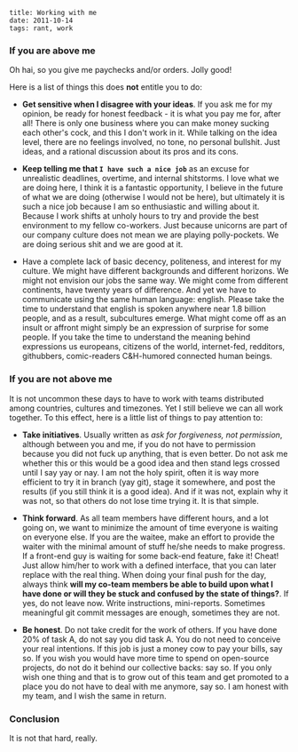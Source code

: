     title: Working with me
    date: 2011-10-14
    tags: rant, work

### <introductory bullshit>

<insert heartfelt comment about how I am sorry if this offends anybody and
where is the closest tissue store>

<note about how this is not related in any way to my current or past experiences
and that any person recognizing him or herself is welcome to hide in the closet>

### If you are above me

Oh hai, so you give me paychecks and/or orders. Jolly good!

Here is a list of things this does **not** entitle you to do:

  * **Get sensitive when I disagree with your ideas**. If you ask me for my opinion,
  be ready for honest feedback - it is what you pay me for, after all! There is
  only one business where you can make money sucking each other's cock, and this
  I don't work in it. While talking on the idea level, there are no feelings
  involved, no tone, no personal bullshit. Just ideas, and a rational discussion
  about its pros and its cons.

  * **Keep telling me that `I have such a nice job`** as an excuse for unrealistic
  deadlines, overtime, and internal shitstorms. I love what we are doing here,
  I think it is a fantastic opportunity, I believe in the future of what we are
  doing (otherwise I would not be here), but ultimately it is such a nice job
  because I am so enthusiastic and willing about it. Because I work shifts at
  unholy hours to try and provide the best environment to my fellow co-workers.
  Just because unicorns are part of our company culture does not mean we are
  playing polly-pockets. We are doing serious shit and we are good at it.

  * Have a complete lack of basic decency, politeness, and interest for my culture.
  We might have different backgrounds and different horizons. We might not envision
  our jobs the same way. We might come from different continents, have twenty
  years of difference. And yet we have to communicate using the same human language:
  english. Please take the time to understand that english is spoken anywhere near
  1.8 billion people, and as a result, subcultures emerge. What might come off
  as an insult or affront might simply be an expression of surprise for some people.
  If you take the time to understand the meaning behind expressions us europeans,
  citizens of the world, internet-fed, redditors, githubbers, comic-readers C&H-humored
  connected human beings.

### If you are not above me

It is not uncommon these days to have to work with teams distributed among countries,
cultures and timezones. Yet I still believe we can all work together. To this effect,
here is a little list of things to pay attention to:

  * **Take initiatives**. Usually written as *ask for forgiveness, not permission*,
  although between you and me, if you do not have to permission because you did not
  fuck up anything, that is even better. Do not ask me whether this or this would be
  a good idea and then stand legs crossed until I say yay or nay. I am not the holy
  spirit, often it is way more efficient to try it in branch (yay git), stage it
  somewhere, and post the results (if you still think it is a good idea). And if it was
  not, explain why it was not, so that others do not lose time trying it. It is that simple.
  
  * **Think forward**. As all team members have different hours, and a lot going on,
  we want to minimize the amount of time everyone is waiting on everyone else. If you
  are the waitee, make an effort to provide the waiter with the minimal amount of stuff
  he/she needs to make progress. If a front-end guy is waiting for some back-end feature,
  fake it! Cheat! Just allow him/her to work with a defined interface, that you can later
  replace with the real thing. When doing your final push for the day, always think
  **will my co-team members be able to build upon what I have done or will they be
  stuck and confused by the state of things?**. If yes, do not leave now. Write instructions,
  mini-reports. Sometimes meaningful git commit messages are enough, sometimes they are not.

  * **Be honest**. Do not take credit for the work of others. If you have done 20% of
  task A, do not say you did task A. You do not need to conceive your real intentions.
  If this job is just a money cow to pay your bills, say so. If you wish you would
  have more time to spend on open-source projects, do not do it behind our collective
  backs: say so. If you only wish one thing and that is to grow out of this team
  and get promoted to a place you do not have to deal with me anymore, say so. I am
  honest with my team, and I wish the same in return.

### Conclusion

It is not that hard, really.


